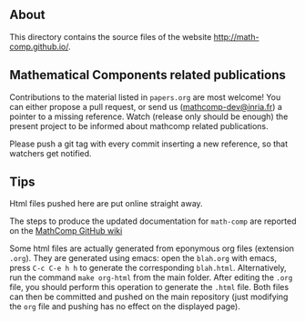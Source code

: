 ## About

This directory contains the source files of the website
  http://math-comp.github.io/.
  
## Mathematical Components related publications
Contributions to the material listed in `papers.org` are most welcome! 
You can either propose a pull request, or send us (mathcomp-dev@inria.fr) 
a pointer to a missing reference.
Watch (release only should be enough) the present project to be 
informed about mathcomp related publications.

Please push a git tag with every commit inserting a new reference, 
so that watchers get notified.
  
## Tips

Html files pushed here are put online straight away.

The steps to produce the updated documentation for `math-comp` are
reported on the [MathComp GitHub wiki](https://github.com/math-comp/math-comp/wiki/Howto-Release#steps)

Some html files are actually generated from eponymous org files
(extension `.org`). They are generated using emacs: open the
`blah.org` with emacs, press `C-c C-e h h` to generate the
corresponding `blah.html`. Alternatively, run the command `make org-html`
from the main folder. After editing the `.org` file, you
should perform this operation to generate the `.html` file.  Both
files can then be committed and pushed on the main repository (just
modifying the `org` file and pushing has no effect on the displayed
page).

